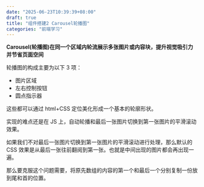 ```yaml
---
date: "2025-06-23T10:39:39+08:00"
draft: true
title: "组件搭建2 Carousel轮播图"
categories: "前端学习"
---
```


**Carousel(轮播图)在同一个区域内轮流展示多张图片或内容块，提升视觉吸引力并节省页面空间**

轮播图的构成主要为以下 3 项：

-   图片区域
-   左右控制按钮
-   圆点指示器

这些都可以通过 html+CSS 定位美化形成一个基本的轮廓形状。

实现的难点还是在 JS 上，自动轮播和最后一张图片切换到第一张图片的平滑滚动效果。

如果我们不对最后一张图片切换到第一张图片的平滑滚动进行处理，那么默认的 CSS 效果是从最后一张往前翻阅到第一张。也就是中间出现的图片都会再出现一遍。

那么要克服这个问题需要，将原先数组的内容的第一个和最后一个分别复制一份放到尾和首的位置。
